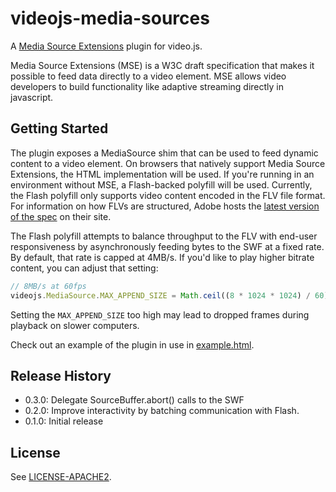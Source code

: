 # videojs-media-sources

A [Media Source Extensions](https://dvcs.w3.org/hg/html-media/raw-file/tip/media-source/media-source.html) plugin for video.js.

Media Source Extensions (MSE) is a W3C draft specification that makes it possible to feed data directly to a video element.
MSE allows video developers to build functionality like adaptive streaming directly in javascript.

## Getting Started

The plugin exposes a MediaSource shim that can be used to feed dynamic content to a video element.
On browsers that natively support Media Source Extensions, the HTML implementation will be used.
If you're running in an environment without MSE, a Flash-backed polyfill will be used.
Currently, the Flash polyfill only supports video content encoded in the FLV file format.
For information on how FLVs are structured, Adobe hosts the [latest version of the spec](http://www.adobe.com/devnet/f4v.html) on their site.

The Flash polyfill attempts to balance throughput to the FLV with end-user responsiveness by asynchronously feeding bytes to the SWF at a fixed rate.
By default, that rate is capped at 4MB/s.
If you'd like to play higher bitrate content, you can adjust that setting:

```javascript
// 8MB/s at 60fps
videojs.MediaSource.MAX_APPEND_SIZE = Math.ceil((8 * 1024 * 1024) / 60);
```
Setting the `MAX_APPEND_SIZE` too high may lead to dropped frames during playback on slower computers.

Check out an example of the plugin in use in [example.html](example.html).

## Release History

 * 0.3.0: Delegate SourceBuffer.abort() calls to the SWF
 * 0.2.0: Improve interactivity by batching communication with Flash.
 * 0.1.0: Initial release

## License

See [LICENSE-APACHE2](LICENSE-APACHE2).
